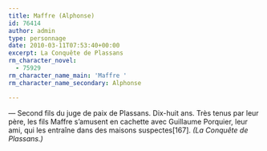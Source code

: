 ```yaml
---
title: Maffre (Alphonse)
id: 76414
author: admin
type: personnage
date: 2010-03-11T07:53:40+00:00
excerpt: La Conquête de Plassans
rm_character_novel:
  - 75929
rm_character_name_main: 'Maffre '
rm_character_name_secondary: Alphonse

---
```

<span>— </span>Second fils du juge de paix de Plassans. Dix-huit ans. Très tenus par leur père, les fils Maffre s’amusent en cachette avec Guillaume Porquier, leur ami, qui les entraîne dans des maisons suspectes[167]. _(La Conquête de Plassans.)_